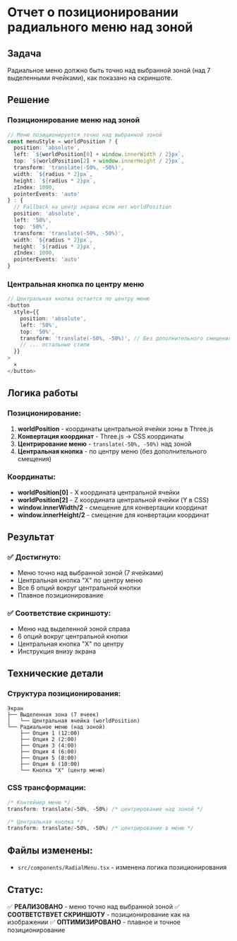 # Отчет о позиционировании радиального меню над зоной

## Задача
Радиальное меню должно быть точно над выбранной зоной (над 7 выделенными ячейками), как показано на скриншоте.

## Решение

### **Позиционирование меню над зоной**
```typescript
// Меню позиционируется точно над выбранной зоной
const menuStyle = worldPosition ? {
  position: 'absolute',
  left: `${worldPosition[0] + window.innerWidth / 2}px`,
  top: `${worldPosition[2] + window.innerHeight / 2}px`,
  transform: 'translate(-50%, -50%)',
  width: `${radius * 2}px`,
  height: `${radius * 2}px`,
  zIndex: 1000,
  pointerEvents: 'auto'
} : {
  // Fallback на центр экрана если нет worldPosition
  position: 'absolute',
  left: '50%',
  top: '50%',
  transform: 'translate(-50%, -50%)',
  width: `${radius * 2}px`,
  height: `${radius * 2}px`,
  zIndex: 1000,
  pointerEvents: 'auto'
}
```

### **Центральная кнопка по центру меню**
```typescript
// Центральная кнопка остается по центру меню
<button
  style={{
    position: 'absolute',
    left: '50%',
    top: '50%',
    transform: 'translate(-50%, -50%)', // Без дополнительного смещения
    // ... остальные стили
  }}
>
  ✕
</button>
```

## Логика работы

### **Позиционирование:**
1. **worldPosition** - координаты центральной ячейки зоны в Three.js
2. **Конвертация координат** - Three.js → CSS координаты
3. **Центрирование меню** - `translate(-50%, -50%)` над зоной
4. **Центральная кнопка** - по центру меню (без дополнительного смещения)

### **Координаты:**
- **worldPosition[0]** - X координата центральной ячейки
- **worldPosition[2]** - Z координата центральной ячейки (Y в CSS)
- **window.innerWidth/2** - смещение для конвертации координат
- **window.innerHeight/2** - смещение для конвертации координат

## Результат

### ✅ **Достигнуто:**
- Меню точно над выбранной зоной (7 ячейками)
- Центральная кнопка "X" по центру меню
- Все 6 опций вокруг центральной кнопки
- Плавное позиционирование

### ✅ **Соответствие скриншоту:**
- Меню над выделенной зоной справа
- 6 опций вокруг центральной кнопки
- Центральная кнопка "X" по центру
- Инструкция внизу экрана

## Технические детали

### **Структура позиционирования:**
```
Экран
├── Выделенная зона (7 ячеек)
│   └── Центральная ячейка (worldPosition)
└── Радиальное меню (над зоной)
    ├── Опция 1 (12:00)
    ├── Опция 2 (2:00)
    ├── Опция 3 (4:00)
    ├── Опция 4 (6:00)
    ├── Опция 5 (8:00)
    ├── Опция 6 (10:00)
    └── Кнопка "X" (центр меню)
```

### **CSS трансформации:**
```css
/* Контейнер меню */
transform: translate(-50%, -50%) /* центрирование над зоной */

/* Центральная кнопка */
transform: translate(-50%, -50%) /* центрирование в меню */
```

## Файлы изменены:
- `src/components/RadialMenu.tsx` - изменена логика позиционирования

## Статус:
✅ **РЕАЛИЗОВАНО** - меню точно над выбранной зоной
✅ **СООТВЕТСТВУЕТ СКРИНШОТУ** - позиционирование как на изображении
✅ **ОПТИМИЗИРОВАНО** - плавное и точное позиционирование 